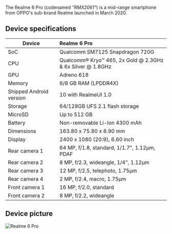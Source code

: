 The Realme 6 Pro (codenamed _"RMX2061"_) is a mid-range smartphone from OPPO's sub-brand Realme launched in March 2020.

## Device specifications

| Device                  | Realme 6 Pro                                                |
| ----------------------- | :---------------------------------------------------------- |
| SoC                     | Qualcomm SM7125 Snapdragon 720G                             |
| CPU                     | Qualcomm® Kryo™ 465, 2x Gold @ 2.3GHz & 6x Silver @ 1.8GHz  |
| GPU                     | Adreno 618                                                  |
| Memory                  | 6/8 GB RAM (LPDDR4X)                                        |
| Shipped Android version | 10 with RealmeUI 1.0                                        |
| Storage                 | 64/128GB UFS 2.1 flash storage                              |
| MicroSD                 | Up to 512 GB                                                |
| Battery                 | Non-removable Li-Ion 4300 mAh                               |
| Dimensions              | 163.80 x 75.80 x 8.90 mm                                    |
| Display                 | 2400 x 1080 (20:9), 6.60 inch                               |
| Rear camera 1           | 64 MP, f/1.8, standard, 1/1.7", 1.12µm, PDAF                |
| Rear camera 2           | 8 MP, f/2.3, wideangle, 1/4", 1.12µm                        |
| Rear camera 3           | 12 MP, f/2.5, telephoto, 1.75µm                             |
| Rear camera 4           | 2 MP, f/2.4, macro, 1.75µm                                 |
| Front camera 1          | 16 MP, f/2.0, standard                                      |
| Front camera 2          | 8 MP, f/2.2, wideangle                                      |

## Device picture

![Realme 6 Pro](https://fdn2.gsmarena.com/vv/bigpic/realme-6-pro.jpg)

